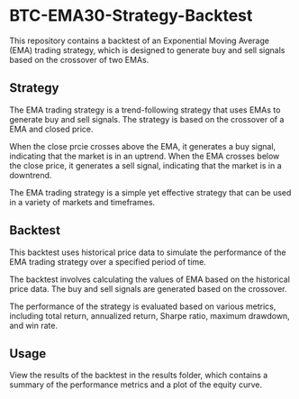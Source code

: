 # BTC-EMA30-Strategy-Backtest
This repository contains a backtest of an Exponential Moving Average (EMA) trading strategy, which is designed to generate buy and sell signals based on the crossover of two EMAs.

## Strategy
The EMA trading strategy is a trend-following strategy that uses EMAs to generate buy and sell signals. The strategy is based on the crossover of a EMA and closed price.

When the close prcie crosses above the EMA, it generates a buy signal, indicating that the market is in an uptrend. When the EMA crosses below the close price, it generates a sell signal, indicating that the market is in a downtrend.

The EMA trading strategy is a simple yet effective strategy that can be used in a variety of markets and timeframes.

## Backtest
This backtest uses historical price data to simulate the performance of the EMA trading strategy over a specified period of time.

The backtest involves calculating the values of EMA based on the historical price data. The buy and sell signals are generated based on the crossover.

The performance of the strategy is evaluated based on various metrics, including total return, annualized return, Sharpe ratio, maximum drawdown, and win rate.

## Usage
View the results of the backtest in the results folder, which contains a summary of the performance metrics and a plot of the equity curve.
